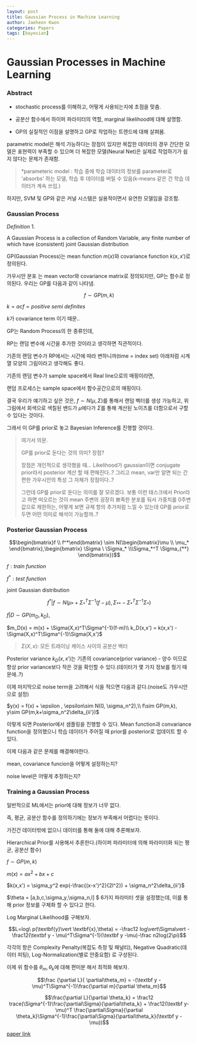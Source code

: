 ```yaml
---
layout: post
title: Gaussian Process in Machine Learning
author: Jaeheon Kwon
categories: Papers
tags: [bayesian]
---
```




# Gaussian Processes in Machine Learning



### Abstract

- stochastic process를 이해하고, 어떻게 사용되는지에 초점을 맞춤.

- 공분산 함수에서 하이퍼 파라미터의 역할, marginal likelihood에 대해 설명함.

- GP의 실질적인 이점을 설명하고 GP로 작업하는 트렌드에 대해 살펴봄.



parametric model은 해석 가능하다는 장점이 있지만 복잡한 데이터의 경우 간단한 모델은 표현력이 부족할 수 있으며 더 복잡한 모델(Neural Net)은 실제로 작업하기가 쉽지 않다는 문제가 존재함.

> *parameteric model : 학습 중에 학습 데이터의 정보를 parameter로 'absorbs' 하는 모델, 학습 후 데이터를 버릴 수 있음(k-means 같은 건 학습 데이터가 계속 쓰임.)

하지만, SVM 및 GP와 같은 커널 시스템은 실용적이면서 유연한 모델임을 강조함.



### Gaussian Process

$Definition\ 1.$ 

A Gaussian Process is a collection of Random Variable, any finite number of which have (consistent) joint Gaussian distribution

GP(Gaussian Process)는 mean function $m(x)$와 covariance function $k(x,x')$로 정의된다.

가우시안 분포 는 mean vector와 covariance matrix로 정의되지만, GP는 함수로 정의된다. 우리는 GP를 다음과 같이 나타냄.

$$f \sim GP(m, k)$$

$k = acf= positive\ semi\ definites$

$k$가 covariance term 이기 때문..



GP는 Random Process의 한 종류인데,

RP는 랜덤 변수에 시간을 추가한 것이라고 생각하면 직관적이다.

기존의 랜덤 변수가 RP에서는 시간에 따라 변하니까(time = index set) 아래처럼 시계열 모양의 그림이라고 생각해도 좋다.

기존의 랜덤 변수가 sample space에서 Real line으로의 매핑이라면,

랜덤 프로세스는 sample space에서 함수공간으로의 매핑이다.



결국 우리가 얘기하고 싶은 것은, $f\sim N(\mu,\Sigma)$를 통해서 랜덤 벡터를 생성 가능하고, 위 그림에서 회색으로 색칠된 밴드가 $\mu$에다가 $\Sigma$를 통해 계산된 노이즈를 더함으로서 구할 수 있다는 것이다.



그래서 이 GP를 prior로 놓고 Bayesian Inference를 진행할 것이다.

> 여기서 의문.
>
> GP를 prior로 둔다는 것의 의미? 장점?
>
> 장점은 개인적으로 생각했을 때... Likelihood가 gaussian이면 conjugate prior라서 posterior 계산 할 때 편해진다..? 그리고 mean, var만 알면 되는 간편한 가우시안의 특성 그 자체가 장점이다..?
>
> 그런데 GP를 prior로 둔다는 의미를 잘 모르겠다. 보통 이런 태스크에서 Prior라고 하면 떠오르는 것이 mean 주변의 굉장히 뾰족한 분포를 둬서 가중치를 0주변 값으로 제한하는, 어떻게 보면 규제 항의 추가처럼 느낄 수 있는데 GP를 prior로 두면 어떤 의미로 해석이 가능할까..?



### Posterior Gaussian Process

$$\begin{bmatrix}f \\ f^*\end{bmatrix} \sim N(\begin{bmatrix}\mu \\ \mu_* \end{bmatrix},\begin{bmatrix} \Sigma \ \Sigma_* \\\Sigma_*^T \Sigma_{**} \end{bmatrix})$$



$f : train\ function$

$f^* : test\ function$



joint Gaussian distribution

$$f^* \vert f \sim N(\mu_* + \Sigma^T_*\Sigma^{-1}(f-\mu), \Sigma_{**} - \Sigma_*^T\Sigma^{-1}\Sigma_*) $$



$f\vert D \sim GP(m_D, k_D),$

$m_D(x) = m(x) + \Sigma(X,x)^T\Sigma^{-1}(f-m)\\ k_D(x,x') = k(x,x') - \Sigma(X,x)^T\Sigma^{-1}\Sigma(X,x')$

> $\Sigma(X,x) :$ 모든 트레이닝 케이스 사이의 공분산 벡터



Posterior variance $k_D(x,x')$는 기존의 covariance(prior variance) - 양수 이므로 항상 prior variance보다 작은 것을 확인할 수 있다.(데이터가 몇 가지 정보를 줬기 때문에..?)



이제 마지막으로 noise term을 고려해서 식을 적으면 다음과 같다.(noise도 가우시안으로 설정)

$y(x) = f(x) + \epsilon , \epsilon\sim N(0, \sigma_n^2),\\ f\sim GP(m,k), y\sim GP(m,k+\sigma_n^2\delta_{ii'})$



이렇게 되면 Posterior에서 샘플링을 진행할 수 있다. Mean function과 convariance function을 정의했으니 학습 데이터가 주어질 때 prior를 posterior로 업데이트 할 수 있다.

이제 다음과 같은 문제를 해결해야한다.

mean, covariance funcion을 어떻게 설정하는지?

noise level은 어떻게 추정하는지?



### Training a Gaussian Process

일반적으로 ML에서는 prior에 대해 정보가 너무 없다.

즉, 평균, 공분산 함수를 정의하기에는 정보가 부족해서 어렵다는 뜻이다.

가진건 데이터밖에 없으니 데이터를 통해 둘에 대해 추론해보자.

Hierarchical Prior를 사용해서 추론한다.(하이퍼 파라미터에 의해 파라미터화 되는 평균, 공분산 함수)

$f\sim GP(m,k)$

$m(x) = ax^2 + bx + c$

$k(x,x') = \sigma_y^2 exp(-\frac{(x-x')^2}{2l^2}) + \sigma_n^2\delta_{ii'}$

$\theta = [a,b,c,\sigma_y,\sigma_n,l] $ 6가지 파라미터 셋을 설정했는데, 이를 통해 prior 정보를 구체화 할 수 있다고 한다.



Log Marginal Likelihood를 구해보자.

$$L=log\ p(\textbf{y}\vert \textbf{x},\theta) = -\frac12 log\vert\Sigma\vert -\frac12(\textbf y - \mu)^T\Sigma^{-1}(\textbf y -\mu)-\frac n2log(2\pi)$$

각각의 항은 Complexity Penalty(복잡도 측정 및 패널티), Negative Quadratic(데이터 피팅), Log-Normalization(별로 안중요함) 로 구성된다.

이제 위 함수를 $\theta_m, \theta_k$에 대해 편미분 해서 최적화 해보자.

$$\frac {\partial L}{ \partial\theta_m} = -(\textbf y - \mu)^T\Sigma^{-1}\frac{\partial m}{\partial \theta_m}$$

$$\frac{\partial L}{\partial \theta_k} = \frac12 trace(\Sigma^{-1}\frac{\partial\Sigma}{\partial\theta_k} + \frac12(\textbf y-\mu)^T \frac{\partial\Sigma}{\partial \theta_k}\Sigma^{-1}\frac{\partial\Sigma}{\partial\theta_k}(\textbf y - \mu))$$

 



[paper link](https://www.cs.ubc.ca/~hutter/EARG.shtml/earg/papers05/rasmussen_gps_in_ml.pdf)



